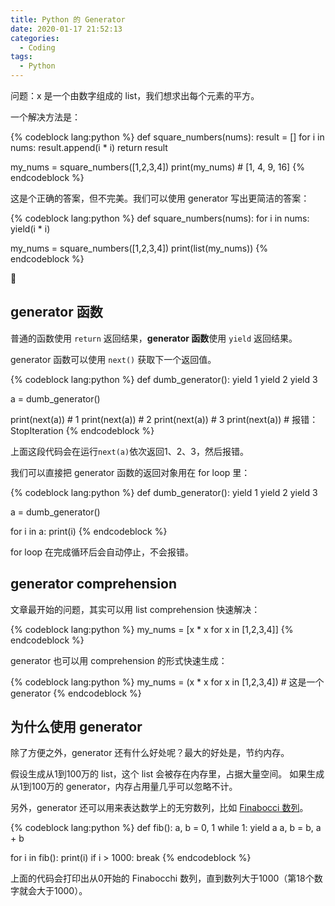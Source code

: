 ```yaml
---
title: Python 的 Generator
date: 2020-01-17 21:52:13
categories:
  - Coding
tags:
  - Python
---
```


问题：x 是一个由数字组成的 list，我们想求出每个元素的平方。

一个解决方法是：

{% codeblock lang:python %}
def square_numbers(nums):
    result = []
    for i in nums:
        result.append(i * i)
    return result

my_nums = square_numbers([1,2,3,4])
print(my_nums) # [1, 4, 9, 16]
{% endcodeblock %}

这是个正确的答案，但不完美。我们可以使用 generator 写出更简洁的答案：

{% codeblock lang:python %}
def square_numbers(nums):
    for i in nums:
        yield(i * i)

my_nums = square_numbers([1,2,3,4])
print(list(my_nums))
{% endcodeblock %}

<!-- more -->

## generator 函数

普通的函数使用 `return` 返回结果，**generator 函数**使用 `yield` 返回结果。

generator 函数可以使用 `next()` 获取下一个返回值。

{% codeblock lang:python %}
def dumb_generator():
  yield 1
  yield 2
  yield 3

a = dumb_generator()

print(next(a)) # 1
print(next(a)) # 2
print(next(a)) # 3
print(next(a)) # 报错：StopIteration
{% endcodeblock %}

上面这段代码会在运行`next(a)`依次返回1、2、3，然后报错。

我们可以直接把 generator 函数的返回对象用在 for loop 里：


{% codeblock lang:python %}
def dumb_generator():
  yield 1
  yield 2
  yield 3

a = dumb_generator()

for i in a:
  print(i)
{% endcodeblock %}

for loop 在完成循环后会自动停止，不会报错。

## generator comprehension

文章最开始的问题，其实可以用 list comprehension 快速解决：

{% codeblock lang:python %}
my_nums = [x * x for x in [1,2,3,4]]
{% endcodeblock %}

generator 也可以用 comprehension 的形式快速生成：

{% codeblock lang:python %}
my_nums = (x * x for x in [1,2,3,4]) # 这是一个 generator
{% endcodeblock %}

## 为什么使用 generator

除了方便之外，generator 还有什么好处呢？最大的好处是，节约内存。

假设生成从1到100万的 list，这个 list 会被存在内存里，占据大量空间。
如果生成从1到100万的 generator，内存占用量几乎可以忽略不计。

另外，generator 还可以用来表达数学上的无穷数列，比如 [Finabocci 数列](https://en.wikipedia.org/wiki/Fibonacci_number)。

{% codeblock lang:python %}
def fib():
    a, b = 0, 1
    while 1:
        yield a
        a, b = b, a + b

for i in fib():
  print(i)
  if i > 1000:
    break
{% endcodeblock %}

上面的代码会打印出从0开始的 Finabocchi 数列，直到数列大于1000（第18个数字就会大于1000）。
